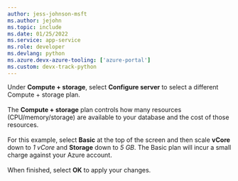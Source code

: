 ```yaml
---
author: jess-johnson-msft
ms.author: jejohn
ms.topic: include
ms.date: 01/25/2022
ms.service: app-service
ms.role: developer
ms.devlang: python
ms.azure.devx-azure-tooling: ['azure-portal']
ms.custom: devx-track-python
---
```


Under **Compute + storage**, select **Configure server** to select a different Compute + storage plan.
<br><br>
The **Compute + storage** plan controls how many resources (CPU/memory/storage) are available to your database and the cost of those resources.
<br><br>
For this example, select **Basic** at the top of the screen and then scale **vCore** down to *1 vCore* and **Storage** down to *5 GB*.  The Basic plan will incur a small charge against your Azure account.
<br><br>
When finished, select **OK** to apply your changes.
